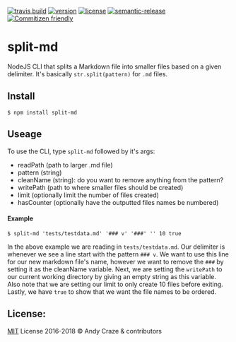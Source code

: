[![travis build](https://img.shields.io/travis/accraze/split-md.svg)](https://travis-ci.org/accraze/split-md)
[![version](https://img.shields.io/npm/v/split-md.svg)](https://www.npmjs.com/package/split-md)
[![license](https://img.shields.io/npm/l/split-md.svg)](https://www.npmjs.com/package/split-md)
[![semantic-release](https://img.shields.io/badge/%20%20%F0%9F%93%A6%F0%9F%9A%80-semantic--release-e10079.svg)](https://github.com/semantic-release/semantic-release)
[![Commitizen friendly](https://img.shields.io/badge/commitizen-friendly-brightgreen.svg)](http://commitizen.github.io/cz-cli/)

# split-md

NodeJS CLI that splits a Markdown file into smaller files based on a given delimiter. It's basically `str.split(pattern)` for `.md` files.

## Install

```
$ npm install split-md
```

## Useage

To use the CLI, type `split-md` followed by it's args:
* readPath (path to larger .md file)
* pattern (string)
* cleanName (string): do you want to remove anything from the pattern?
* writePath (path to where smaller files should be created)
* limit (optionally limit the number of files created)
* hasCounter (optionally have the outputted files names be numbered)

#### Example

```
$ split-md 'tests/testdata.md' '### v' '###' '' 10 true
```

In the above example we are reading in `tests/testdata.md`. Our delimiter is whenever we see a line start with the pattern `### v`. We want to use this line for our new markdown file's name, however we want to remove the `###` by setting it as the cleanName variable. Next, we are setting the `writePath` to our current working directory by giving an empty string as this variable. Also note that we are setting our limit to only create 10 files before exiting. Lastly, we have `true` to show that we want the file names to be ordered.

## License:

[MIT](https://github.com/accraze/split-md/blob/master/LICENSE) License 2016-2018 © Andy Craze & contributors


